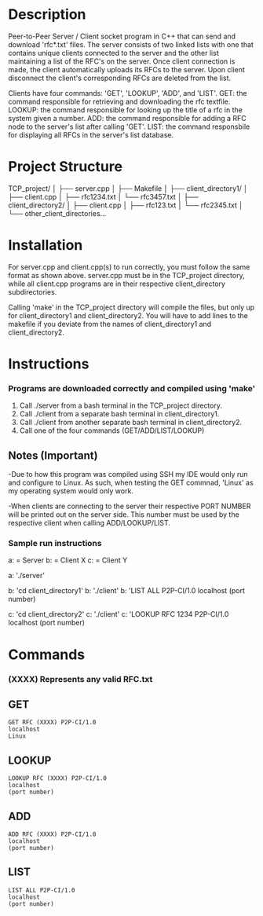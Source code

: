 # Description

Peer-to-Peer Server / Client socket program in C++ that can send and download 'rfc*.txt' files.
The server consists of two linked lists with one that contains unique clients connected to the server 
and the other list maintaining a list of the RFC's on the server. 
Once client connection is made, the client automatically uploads its RFCs to the server.
Upon client disconnect the client's corresponding RFCs are deleted from the list.

Clients have four commands: 'GET', 'LOOKUP', 'ADD', and 'LIST'.
GET: the command responsible for retrieving and downloading the rfc textfile.
LOOKUP: the command responsible for looking up the title of a rfc in the system given a number.
ADD: the command responsible for adding a RFC node to the server's list after calling 'GET'.
LIST: the command responsbile for displaying all RFCs in the server's list database.

# Project Structure

TCP_project/
│
├── server.cpp
│
├── Makefile
│
├── client_directory1/
│   ├── client.cpp
│   ├── rfc1234.txt
│   └── rfc3457.txt
│
├── client_directory2/
│   ├── client.cpp
│   ├── rfc123.txt
│   └── rfc2345.txt
│
└── other_client_directories...

# Installation

For server.cpp and client.cpp(s) to run correctly, you must follow the same format as shown above.
server.cpp must be in the TCP_project directory, while all client.cpp programs are in their respective client_directory subdirectories.

Calling 'make' in the TCP_project directory will compile the files, but only up for client_directory1 and client_directory2. You will have to add lines to the makefile if you deviate from the names of client_directory1 and client_directory2.

# Instructions
### Programs are downloaded correctly and compiled using 'make' 

1. Call ./server from a bash terminal in the TCP_project directory.
2. Call ./client from a separate bash terminal in client_directory1.
3. Call ./client from another separate bash terminal in client_directory2.
4. Call one of the four commands (GET/ADD/LIST/LOOKUP)

## Notes (Important)
-Due to how this program was compiled using SSH my IDE would only run and configure to Linux.
As such, when testing the GET commnad, 'Linux' as my operating system would only work.

-When clients are connecting to the server their respective PORT NUMBER will be printed out on the server side. This number must be used by the respective client when calling ADD/LOOKUP/LIST. 

### Sample run instructions
a: = Server
b: = Client X
c: = Client Y

a: './server'

b: 'cd client_directory1'
b: './client'
b: 'LIST ALL P2P-CI/1.0
    localhost
    (port number)

c: 'cd client_directory2'
c: './client'
c: 'LOOKUP RFC 1234 P2P-CI/1.0
    localhost
    (port number)

# Commands

### (XXXX) Represents any valid RFC.txt
## GET
    GET RFC (XXXX) P2P-CI/1.0
    localhost
    Linux

## LOOKUP
    LOOKUP RFC (XXXX) P2P-CI/1.0
    localhost
    (port number)

## ADD
    ADD RFC (XXXX) P2P-CI/1.0
    localhost
    (port number)

## LIST
    LIST ALL P2P-CI/1.0
    localhost
    (port number)


